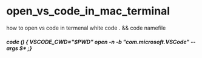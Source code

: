 # open_vs_code_in_mac_terminal
how to open vs code in termenal white code .  &amp;&amp; code namefile

##### code () { VSCODE_CWD="$PWD" open -n -b "com.microsoft.VSCode" --args $* ;}
